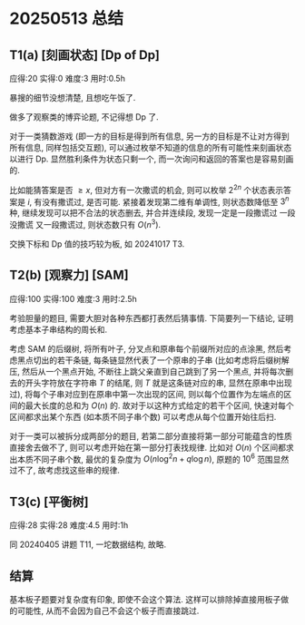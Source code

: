 # 20250513 总结

## T1(a) [刻画状态] [Dp of Dp]

应得:20 实得:0 难度:3 用时:0.5h

暴搜的细节没想清楚, 且想吃午饭了.

做多了观察类的博弈论题, 不记得想 Dp 了.

对于一类猜数游戏 (即一方的目标是得到所有信息, 另一方的目标是不让对方得到所有信息, 同样包括交互题), 可以通过枚举不知道的信息的所有可能性来刻画状态以进行 Dp. 显然胜利条件为状态只剩一个, 而一次询问和返回的答案也是容易刻画的.

比如能猜答案是否 $\ge x$, 但对方有一次撒谎的机会, 则可以枚举 $2^{2n}$ 个状态表示答案是 $i$, 有没有撒谎过, 是否可能. 紧接着发现第二维有单调性, 则状态数降低至 $3^n$ 种, 继续发现可以把不合法的状态删去, 并合并连续段, 发现一定是一段撒谎过 一段没撒谎 又一段撒谎过, 则状态数只有 $O(n^3)$.

交换下标和 Dp 值的技巧较为板, 如 20241017 T3.

## T2(b) [观察力] [SAM]

应得:100 实得:100 难度:3 用时:2.5h

考验胆量的题目, 需要大胆对各种东西都打表然后猜事情. 下简要列一下结论, 证明考虑基本子串结构的周长和.

考虑 SAM 的后缀树, 将所有叶子, 分叉点和原串每个前缀所对应的点涂黑, 然后考虑黑点切出的若干条链, 每条链显然代表了一个原串的子串 (比如考虑将后缀树解压, 然后从一个黑点开始, 不断往上跳父亲直到自己跳到了另一个黑点, 并将每次删去的开头字符放在字符串 $T$ 的结尾, 则 $T$ 就是这条链对应的串, 显然在原串中出现过), 将每个子串对应到在原串中第一次出现的区间, 则以每个位置作为左端点的区间的最大长度的总和为 $O(n)$ 的. 故对于以这种方式给定的若干个区间, 快速对每个区间都求出某个东西 (如本质不同子串个数) 可以考虑从每个位置开始往后扫.

对于一类可以被拆分成两部分的题目, 若第二部分直接将第一部分可能蕴含的性质直接舍去做不了, 则可以考虑开始在第一部分打表找规律. 比如对 $O(n)$ 个区间都求出本质不同子串个数, 最优的复杂度为 $O(n \log^2 n + q \log n)$, 原题的 $10^6$ 范围显然过不了, 故考虑找这些串的规律.

## T3(c) [平衡树]

应得:28 实得:28 难度:4.5 用时:1h

同 20240405 讲题 T11, 一坨数据结构, 故略.

## 结算

基本板子题要对复杂度有印象, 即使不会这个算法. 这样可以排除掉直接用板子做的可能性, 从而不会因为自己不会这个板子而直接跳过.
